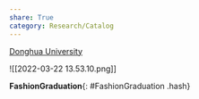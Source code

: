 ```yaml
---
share: True
category: Research/Catalog
---
```

[Donghua University](https://scf-dhu-edu-cn.translate.goog/main.htm?_x_tr_sl=auto&_x_tr_tl=en&_x_tr_hl=en&_x_tr_pto=op)

![[2022-03-22 13.53.10.png]]

**FashionGraduation**{: #FashionGraduation .hash}  
